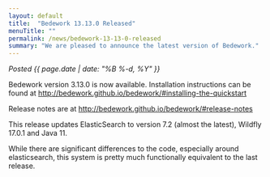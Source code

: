 ```yaml
---
layout: default
title:  "Bedework 13.13.0 Released"
menuTitle: ""
permalink: /news/bedework-13-13-0-released
summary: "We are pleased to announce the latest version of Bedework."
---
```


*Posted <time>{{ page.date | date: "%B %-d, %Y" }}</time>*


<p>Bedework version 3.13.0 is now available. Installation instructions can be found  at <a href="http://bedework.github.io/bedework/#installing-the-quickstart">http://bedework.github.io/bedework/#installing-the-quickstart</a></p>

<p>Release notes are at <a href="http://bedework.github.io/bedework/#release-notes">http://bedework.github.io/bedework/#release-notes</a></p>

<p>This release updates ElasticSearch to version 7.2 (almost the latest), Wildfly 17.0.1 and Java 11.</p>

<p>While there are significant differences to the code, especially around elasticsearch, this system is pretty much functionally equivalent to the last release.</p> 